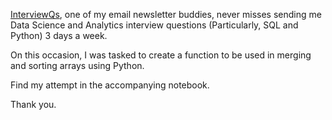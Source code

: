 [InterviewQs](https://www.interviewqs.com/), one of my email newsletter buddies, never misses sending me Data Science and Analytics interview questions (Particularly, SQL and Python) 3 days a week.

On this occasion, I was tasked to create a function to be used in merging and sorting arrays using Python. 

Find my attempt in the accompanying notebook.

Thank you.
